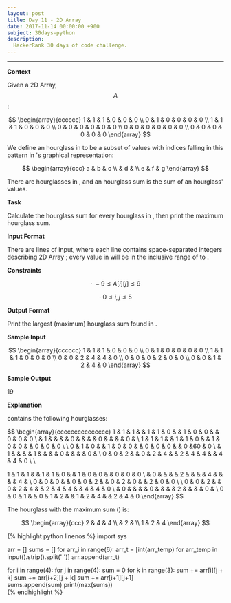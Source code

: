 ```yaml
---
layout: post
title: Day 11 - 2D Array
date: 2017-11-14 00:00:00 +900
subject: 30days-python
description:
  HackerRank 30 days of code challenge.
---
```


-------
<style>
.MathJax_Display {
  text-align: left;
  color: #000;
}
.MathJax_SVG_Display {
  text-align: left !important;
}
.MathJax_SVG_Display line {
  stroke:#000;
}
.MathJax_SVG g{
  stroke:#000;
  stroke-width:2;
  fill:#000;
}
</style>

__Context__

Given a  2D Array, $$A$$:

$$
\begin{array}{cccccc}
1 & 1 & 1 & 0 & 0 & 0 \\
0 & 1 & 0 & 0 & 0 & 0 \\
1 & 1 & 1 & 0 & 0 & 0 \\
0 & 0 & 0 & 0 & 0 & 0 \\
0 & 0 & 0 & 0 & 0 & 0 \\
0 & 0 & 0 & 0 & 0 & 0
\end{array}
$$

We define an hourglass in  to be a subset of values with indices falling in this pattern in 's graphical representation:

$$
\begin{array}{ccc}
a & b & c \\
  & d & \\
e & f & g 
\end{array}
$$

There are  hourglasses in , and an hourglass sum is the sum of an hourglass' values.

__Task__

Calculate the hourglass sum for every hourglass in , then print the maximum hourglass sum.

__Input Format__

There are  lines of input, where each line contains  space-separated integers describing 2D Array ; every value in  will be in the inclusive range of  to .

__Constraints__

$$\cdot \ -9 \le A[i][j] \le 9$$

$$\cdot \ 0 \le i,j \le 5$$ 

__Output Format__

Print the largest (maximum) hourglass sum found in .

__Sample Input__

$$ \begin{array}{cccccc}
1 & 1 & 1 & 0 & 0 & 0 \\
0 & 1 & 0 & 0 & 0 & 0 \\
1 & 1 & 1 & 0 & 0 & 0 \\
0 & 0 & 2 & 4 & 4 & 0 \\
0 & 0 & 0 & 2 & 0 & 0 \\
0 & 0 & 1 & 2 & 4 & 0 
\end{array}
$$

__Sample Output__

19

__Explanation__

 contains the following hourglasses:

$$
\begin{array}{ccccccccccccccc}
1 & 1 & 1 & & 1 & 1 & 0 & & 1 & 0 & 0 & & 0 & 0 & 0 \\
  & 1 &   & &   & 0 &   & &   & 0 &   & &   & 0 &   \\
1 & 1 & 1 & & 1 & 1 & 0 & & 1 & 0 & 0 & & 0 & 0 & 0 \\
\\
0 & 1 & 0 & & 1 & 0 & 0 & & 0 & 0 & 0 & & 0 &60 & 0 \\
  & 1 &   & &   & 1 &   & &   & 0 &   & &   & 0 &   \\
0 & 0 & 2 & & 0 & 2 & 4 & & 2 & 4 & 4 & & 4 & 4 & 0 \\
\\

1 & 1 & 1 & & 1 & 1 & 0 & & 1 & 0 & 0 & & 0 & 0 & 0 \\
  & 0 &   & &   & 2 &   & &   & 4 &   & &   & 4 & \\
0 & 0 & 0 & & 0 & 0 & 2 & & 0 & 2 & 0 & & 2 & 0 & 0 \\
\\
0 & 0 & 2 & & 0 & 2 & 4 & & 2 & 4 & 4 & & 4 & 4 & 0 \\
  & 0 &   & &   & 0 &   & &   & 2 &   & &   & 0 & \\
0 & 0 & 1 & & 0 & 1 & 2 & & 1 & 2 & 4 & & 2 & 4 & 0
\end{array}
$$

The hourglass with the maximum sum () is:

$$
\begin{array}{ccc}
  2 & 4 & 4 \\
  & 2 & \\
  1   & 2  & 4
\end{array}
$$

{% highlight python linenos %}
import sys

arr = []
sums = []
for arr_i in range(6):
   arr_t = [int(arr_temp) for arr_temp in input().strip().split(' ')]
   arr.append(arr_t)

for i in range(4):
    for j in range(4):
        sum = 0
        for k in range(3):
            sum += arr[i][j + k]
            sum += arr[i+2][j + k]
        sum += arr[i+1][j+1]    
        sums.append(sum)
print(max(sums))       
{% endhighlight %}    